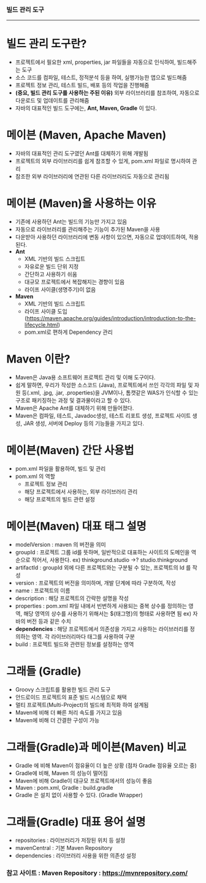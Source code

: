 ### 빌드 관리 도구
<hr>

# 빌드 관리 도구란?
- 프로젝트에서 필요한 xml, properties, jar 파일들을 자동으로 인식하여, 빌드해주는 도구
- 소스 코드를 컴파일, 테스트, 정적분석 등을 하여, 실행가능한 앱으로 빌드해줌
- 프로젝트 정보 관리, 테스트 빌드, 배포 등의 작업을 진행해줌
- **(중요, 빌드 관리 도구를 사용하는 주된 이유)** 외부 라이브러리를 참조하여, 자동으로 다운로드 및 업데이트를 관리해줌
- 자바의 대표적인 빌드 도구에는, **Ant, Maven, Gradle** 이 있다.


# 메이븐 (Maven, Apache Maven)
- 자바의 대표적인 관리 도구였던 Ant를 대체하기 위해 개발됨
- 프로젝트의 외부 라이브러리를 쉽게 참조할 수 있게, pom.xml 파일로 명시하여 관리
- 참조한 외부 라이브러리에 연관된 다른 라이브러리도 자동으로 관리됨

# 메이븐 (Maven)을 사용하는 이유
- 기존에 사용하던 Ant는 빌드의 기능만 가지고 있음
- 자동으로 라이브러리를 관리해주는 기능이 추가된 Maven을 사용
- 다운받아 사용하던 라이브러리에 변동 사항이 있으면, 자동으로 업데이트하여, 적용된다.
- **Ant**
  - XML 기반의 빌드 스크립트
  - 자유로운 빌드 단위 지정
  - 간단하고 사용하기 쉬움
  - 대규모 프로젝트에서 복잡해지는 경향이 있음
  - 라이프 사이클(생명주기)이 없음  
- **Maven**
  - XML 기반의 빌드 스크립트
  - 라이프 사이클 도입 (https://maven.apache.org/guides/introduction/introduction-to-the-lifecycle.html)
  - pom.xml로 편하게 Dependency 관리

# Maven 이란?
- Maven은 Java용 소프트웨어 프로젝트 관리 및 이해 도구이다.
- 쉽게 말하면, 우리가 작성한 소스코드 (Java), 프로젝트에서 쓰인 각각의 파일 및 자원 등(.xml, .jpg, .jar, .properties)을 JVM이나, 톰캣같은 WAS가 인식할 수 있는 구조로 패키징하는 과정 및 결과물이라고 할 수 있다.
- Maven은 Apache Ant를 대체하기 위해 만들어졌다.
- Maven은 컴파일, 테스트, Javadoc생성, 테스트 리포트 생성, 프로젝트 사이트 생성, JAR 생성, 서버에 Deploy 등의 기능들을 가지고 있다.

# 메이븐(Maven) 간단 사용법
- pom.xml 파일을 활용하여, 빌드 및 관리
- pom.xml 의 역할
  - 프로젝트 정보 관리
  - 해당 프로젝트에서 사용하는, 외부 라이브러리 관리
  - 해당 프로젝트의 빌드 관련 설정

# 메이븐(Maven) 대표 태그 설명
- modelVersion : maven 의 버전을 의미
- groupId : 프로젝트 그룹 id를 뜻하며, 일반적으로 대표하는 사이트의 도메인을 역순으로 적어서, 사용한다. ex) thinkground.studio ->? studio.thinkground
- artifactId : groupId 외에 다른 프로젝트와는 구분될 수 있는, 프로젝트의 Id 를 작성
- version : 프로젝트의 버전을 의미하며, 개발 단계에 따라 구분하여, 작성
- name : 프로젝트의 이름
- description : 해당 프로젝트의 간략한 설명을 작성
- properties : pom.xml 파일 내에서 빈번하게 사용되는 중복 상수를 정의하는 영역, 해당 영역의 상수를 사용하기 위해서는 ${태그명}의 형태로 사용하면 됨 ex)  자바의 버전 등과 같은 수치
- **dependencies** : 해당 프로젝트에서 의존성을 가지고 사용하는 라이브러리를 정의하는 영역. 각 라이브러리마다 <dependency> 태그를 사용하여 구분
- build : 프로젝트 빌드와 관련된 정보를 설정하는 영역

# 그래들 (Gradle)
- Groovy 스크립트를 활용한 빌드 관리 도구
- 안드로이드 프로젝트의 표준 빌드 시스템으로 채택
- 멀티 프로젝트(Multi-Project)의 빌드에 최적화 하여 설계됨
- Maven에 비해 더 빠른 처리 속도를 가지고 있음
- Maven에 비해 더 간결한 구성이 가능

# 그래들(Gradle)과 메이븐(Maven) 비교
- Gradle 에 비해 Maven이 점유율이 더 높은 상황 (점차 Gradle 점유율 오르는 중)
- Gradle에 비해, Maven 의 성능이 떨어짐
- Maven에 비해 Gradle이 대규모 프로젝트에서의 성능이 좋음
- Maven : pom.xml, Gradle : build.gradle
- Gradle 은 설치 없이 사용할 수 있다. (Gradle Wrapper)

# 그래들(Gradle) 대표 용어 설명
- repositories : 라이브러리가 저장된 위치 등 설정
- mavenCentral : 기본 Maven Repository
- dependencies : 라이브러리 사용을 위한 의존성 설정

### 참고 사이트 : Maven Repository : https://mvnrepository.com/
